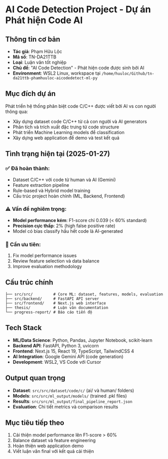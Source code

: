 # AI Code Detection Project - Dự án Phát hiện Code AI

## Thông tin cơ bản
- **Tác giả**: Phạm Hữu Lộc 
- **Mã số**: TN-DA21TTB
- **Loại**: Luận văn tốt nghiệp
- **Chủ đề**: "AI Code Detection" - Phát hiện code được sinh bởi AI
- **Environment**: WSL2 Linux, workspace tại `/home/huuloc/Github/tn-da21ttb-phamhuuloc-aicodedetect-ml-py`

## Mục đích dự án
Phát triển hệ thống phân biệt code C/C++ được viết bởi AI vs con người thông qua:
- Xây dựng dataset code C/C++ từ cả con người và AI generators
- Phân tích và trích xuất đặc trưng từ code structure
- Phát triển Machine Learning models để classification
- Xây dựng web application để demo và test kết quả

## Tình trạng hiện tại (2025-01-27)
### ✅ Đã hoàn thành:
- Dataset C/C++ với code từ human và AI (Gemini)
- Feature extraction pipeline
- Rule-based và Hybrid model training
- Cấu trúc project hoàn chỉnh (ML, Backend, Frontend)

### ⚠️ Vấn đề nghiêm trọng:
- **Model performance kém**: F1-score chỉ 0.039 (< 60% standard)
- **Precision cực thấp**: 2% (high false positive rate)
- Model có bias classify hầu hết code là AI-generated

### 🎯 Cần ưu tiên:
1. Fix model performance issues
2. Review feature selection và data balance
3. Improve evaluation methodology

## Cấu trúc chính
```
├── src/src/         # Core ML: dataset, features, models, evaluation
├── src/backend/     # FastAPI API server
├── src/frontend/    # Next.js web interface  
├── thesis/          # Luận văn documentation
└── progress-report/ # Báo cáo tiến độ
```

## Tech Stack
- **ML/Data Science**: Python, Pandas, Jupyter Notebook, scikit-learn
- **Backend API**: FastAPI, Python 3, uvicorn
- **Frontend**: Next.js 15, React 19, TypeScript, TailwindCSS 4
- **AI Integration**: Google Gemini API (code generation)
- **Development**: WSL2, VS Code với Cursor

## Output quan trọng
- **Dataset**: `src/src/dataset/code/c/` (ai/ và human/ folders)
- **Models**: `src/src/ml_output/models/` (trained .pkl files)
- **Results**: `src/src/ml_output/final_pipeline_report.json`
- **Evaluation**: Chi tiết metrics và comparison results

## Mục tiêu tiếp theo
1. Cải thiện model performance lên F1-score > 60%
2. Balance dataset và feature engineering
3. Hoàn thiện web application demo
4. Viết luận văn final với kết quả cải thiện